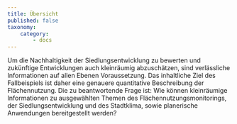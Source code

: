 ```yaml
---
title: Übersicht
published: false
taxonomy:
    category:
        - docs
---
```


Um die Nachhaltigkeit der Siedlungsentwicklung zu bewerten und zukünftige Entwicklungen auch kleinräumig abzuschätzen, sind verlässliche Informationen auf allen Ebenen Voraussetzung. Das inhaltliche Ziel des Fallbeispiels ist daher eine genauere quantitative Beschreibung der Flächennutzung. Die zu beantwortende Frage ist:
Wie können kleinräumige Informationen zu ausgewählten Themen des Flächennutzungsmonitorings, der Siedlungsentwicklung und des Stadtklima, sowie planerische Anwendungen bereitgestellt werden?
